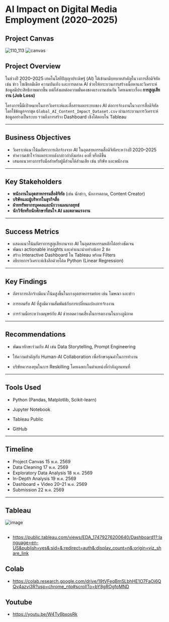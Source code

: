 # AI Impact on Digital Media Employment (2020–2025)
## Project Canvas
![110_113](https://github.com/user-attachments/assets/ad93098c-6dac-4dd3-b07f-86d3183ec239)
![canvas](https://github.com/user-attachments/assets/06f8fb04-257f-4756-a4b4-c10b4848f1dd)


## Project Overview

ในช่วงปี 2020–2025 เทคโนโลยีปัญญาประดิษฐ์ (AI) ได้เข้ามามีบทบาทสำคัญในวงการสื่อดิจิทัล เช่น ข่าว โซเชียลมีเดีย ความบันเทิง และการตลาด AI ช่วยให้กระบวนการสร้างเนื้อหาและวิเคราะห์ข้อมูลมีประสิทธิภาพมากขึ้น แต่ก็ส่งผลต่อความมั่นคงของแรงงานเช่นกัน โดยเฉพาะเรื่อง **การสูญเสียงาน (Job Loss)**

โครงการนี้มีเป้าหมายในการวิเคราะห์และสื่อสารผลกระทบของ AI ต่อการจ้างงานในวงการสื่อดิจิทัล โดยใช้ข้อมูลจากชุด `Global_AI_Content_Impact_Dataset.csv` ผ่านกระบวนการวิเคราะห์ข้อมูลอย่างเป็นระบบ รวมถึงการสร้าง Dashboard เชิงโต้ตอบใน Tableau

---

## Business Objectives

- วิเคราะห์แนวโน้มอัตราการเลิกจ้างจาก AI ในอุตสาหกรรมสื่อดิจิทัลระหว่างปี 2020–2025
- ทำความเข้าใจว่าผลกระทบดังกล่าวกำลังแย่ลง คงที่ หรือดีขึ้น
- เสนอแนวทางการรับมือสำหรับผู้มีส่วนได้ส่วนเสีย เช่น บริษัท และพนักงาน

---

## Key Stakeholders

- **พนักงานในอุตสาหกรรมสื่อดิจิทัล** (เช่น นักข่าว, นักการตลาด, Content Creator)
- **บริษัทและผู้บริหารในธุรกิจสื่อ**
- **ฝ่ายทรัพยากรบุคคลและนักวางแผนกลยุทธ์**
- **นักวิจัยหรือนักศึกษาที่สนใจ AI และตลาดแรงงาน**

---

## Success Metrics

- แสดงแนวโน้มอัตราการสูญเสียงานจาก AI ในอุตสาหกรรมหลักได้อย่างชัดเจน
- พัฒนา actionable insights และคำแนะนำอย่างน้อย 2 ข้อ
- สร้าง Interactive Dashboard ใน Tableau พร้อม Filters
- อธิบายการวิเคราะห์เชิงลึกด้วยโค้ด Python (Linear Regression)

---
## Key Findings
- อัตราการเลิกจ้างมีแนวโน้มสูงขึ้นในบางอุตสาหกรรมย่อย เช่น โฆษณา และข่าว

- การยอมรับ AI ที่สูงมีความสัมพันธ์กับการเปลี่ยนแปลงการจ้างงาน

- การร่วมมือระหว่างมนุษย์กับ AI ช่วยลดความเสี่ยงในการตกงานในบางภูมิภาค
---
## Recommendations
- พัฒนาทักษะร่วมกับ AI เช่น Data Storytelling, Prompt Engineering

- ให้ความสำคัญกับ Human-AI Collaboration เพื่อรักษาคุณค่าในการทำงาน

- บริษัทควรลงทุนในการ Reskilling โดยเฉพาะในตำแหน่งที่กำลังถูกแทนที่
---
## Tools Used
- Python (Pandas, Matplotlib, Scikit-learn)

- Jupyter Notebook

- Tableau Public

- GitHub


---
## Timeline
- Project Canvas	15 พ.ค. 2569
- Data Cleaning	17 พ.ค. 2569
- Exploratory Data Analysis	18 พ.ค. 2569
- In-Depth Analysis	19 พ.ค. 2569
- Dashboard + Video	20–21 พ.ค. 2569
- Submission 22 พ.ค. 2569
---
## Tableau
![image](https://github.com/user-attachments/assets/8198559c-bd97-44ef-ab01-bc80f2dae07f)
##

- https://public.tableau.com/views/EDA_17479276200640/Dashboard1?:language=en-US&publish=yes&:sid=&:redirect=auth&:display_count=n&:origin=viz_share_link
## Colab
- https://colab.research.google.com/drive/19tVFeqBmSLbhHE1O7FaOi6QQv4azvi3R?usp=chrome_ntp#scrollTo=bY8gROgfoMND
## Youtube
- https://youtu.be/W4Ty6bxosRk
